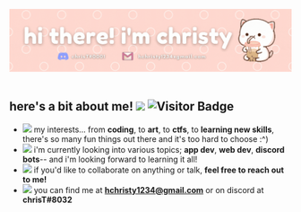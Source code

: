 <img src="amchristy.gif" width = "1000"> ‏‏‎ ‎
## here's a bit about me! <img src="https://media.tenor.com/images/f047df15315c12e886d55b68a468e511/tenor.gif" height = "25"> ![Visitor Badge](https://visitor-badge.laobi.icu/badge?page_id=hchristy1234&color=ffc2f6)
- <img src = "https://media.tenor.com/images/ca38bec5fe570c838b645f16572faac5/tenor.gif" height = "30"> my interests... from **coding**, to **art**, to **ctfs**, to **learning new skills**, there's so many fun things out there and it's too hard to choose :^)
- <img src = "https://cdn.discordapp.com/emojis/759841905839964170.gif?v=1" height = "25"> i'm currently looking into various topics; **app dev**, **web dev**, **discord bots**-- and i'm looking forward to learning it all!
- <img src = "https://cdn.discordapp.com/emojis/819197815821434941.png?v=1" height = "25"> if you'd like to collaborate on anything or talk, **feel free to reach out to me!**
- <img src = "https://cdn.discordapp.com/emojis/663378874117128192.gif?v=1" height = "25"> you can find me at **hchristy1234@gmail.com** or on discord at **chrisT#8032**
